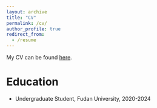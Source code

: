 ```yaml
---
layout: archive
title: "CV"
permalink: /cv/
author_profile: true
redirect_from:
  - /resume
---
```


My CV can be found [here](https://drive.google.com/file/d/1azI6AYL4hIrmsLCsL6OIjRDN_5n_RAzy/view?usp=sharing).

Education
======
* Undergraduate Student, Fudan University, 2020-2024
